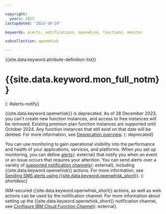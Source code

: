 ```yaml
---

copyright:
  years: 2023
lastupdated: "2023-10-19"

keywords: alerts, notifications, openwhisk, functions, monitor

subcollection: openwhisk

---
```


{{site.data.keyword.attribute-definition-list}}


# {{site.data.keyword.mon_full_notm}}
{: #alerts-notify}

{{site.data.keyword.openwhisk}} is deprecated. As of 28 December 2023, you can't create new function instances, and access to free instances will be removed. Existing premium plan function instances are supported until October 2024. Any function instances that still exist on that date will be deleted. For more information, see [Deprecation overview](/docs/openwhisk?topic=openwhisk-dep-overview).
{: deprecated}

You can use monitoring to gain operational visibility into the performance and health of your applications, services, and platforms. When you set up monitoring, you can define [alerts](https://docs.sysdig.com/en/alerts.html){: external} that notify you when an event or an issue occurs that requires your attention. You can send alerts over a variety of [supported notification channels](/docs/monitoring?topic=monitoring-notifications){: external}, including {{site.data.keyword.openwhisk}} actions. For more information, see [Sending SMS alerts using {{site.data.keyword.openwhisk_short}}](/docs/monitoring?topic=monitoring-cf_sms).
{: shortdesc}

IAM-secured {{site.data.keyword.openwhisk_short}} actions, as well as web actions can be used by the notification channel. For more information about setting up the {{site.data.keyword.openwhisk_short}} notification channel, see [Configure IBM Cloud Function Channel](https://docs.sysdig.com/en/configure-ibm-cloud-functions-channel.html){: external}.


